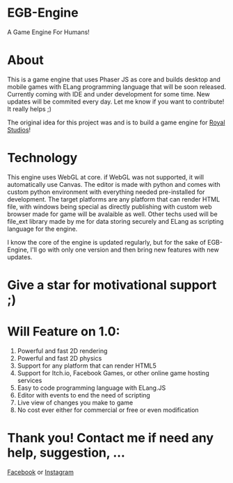 # EGB-Engine
A Game Engine For Humans!

# About
This is a game engine that uses Phaser JS as core and builds desktop and mobile games with ELang programming language that will be soon released. Currently coming with IDE and under development for some time. New updates will be commited every day. Let me know if you want to contribute! It really helps ;)

The original idea for this project was and is to build a game engine for [Royal Studios](https://discord.gg/g63g9zJ)!

# Technology
This engine uses WebGL at core. if WebGL was not supported, it will automatically use Canvas. The editor is made with python and comes with custom python environment with everything needed pre-installed for development. The target platforms are any platform that can render HTML file, with windows being special as directly publishing with custom web browser made for game will be avalaible as well. Other techs used will be file_ext library made by me for data storing securely and ELang as scripting language for the engine.

I know the core of the engine is updated regularly, but for the sake of EGB-Engine, I'll go with only one version and then bring new features with new updates.

# Give a star for motivational support ;)

# Will Feature on 1.0:
1. Powerful and fast 2D rendering
2. Powerful and fast 2D physics
3. Support for any platform that can render HTML5
4. Support for Itch.io, Facebook Games, or other online game hosting services
5. Easy to code programming language with ELang.JS
6. Editor with events to end the need of scripting
7. Live view of changes you make to game
8. No cost ever either for commercial or free or even modification

# Thank you! Contact me if need any help, suggestion, ...
[Facebook](https://www.facebook.com/elham.aryanpur.10) or [Instagram](https://www.instagram.com/elham_aryanpur)
